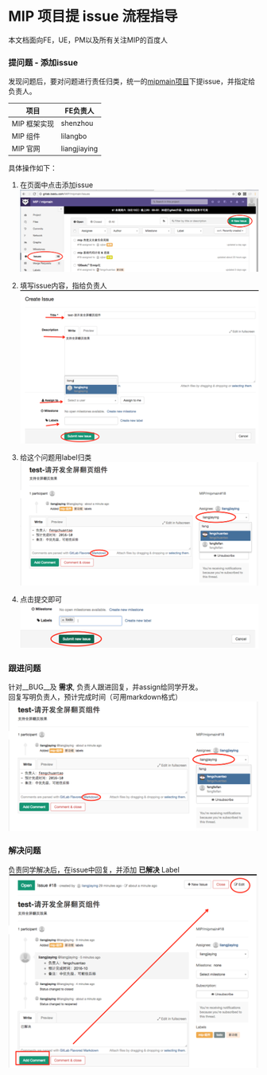 # MIP 项目提 issue 流程指导
本文档面向FE，UE，PM以及所有关注MIP的百度人

### 提问题 - 添加issue
发现问题后，要对问题进行责任归类，统一的[mipmain项目](http://gitlab.baidu.com/MIP/mipmain)下提issue，并指定给负责人。

|项目|FE负责人|
|--|--|
|MIP 框架实现|shenzhou|
|MIP 组件|lilangbo|
|MIP 官网|liangjiaying|

具体操作如下：
1. 在页面中点击添加issue
![添加issue](1-add-issue/new.png)

2. 填写issue内容，指给负责人
![填写issue内容](1-add-issue/add.png)

3. 给这个问题用label归类
![用label归类](1-add-issue/assign.png)

4. 点击提交即可
![提交](1-add-issue/submit.png)

### 跟进问题

针对__BUG__及 __需求__, 负责人跟进回复，并assign给同学开发。  
回复写明负责人，预计完成时间（可用markdown格式）
![跟进问题](1-add-issue/assign.png)

### 解决问题
负责同学解决后，在issue中回复，并添加 __已解决__ Label
![跟进问题](1-add-issue/finish.png)

